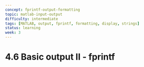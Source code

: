 ```yaml
---
concept: fprintf-output-formatting
topic: matlab-input-output
difficulty: intermediate
tags: [MATLAB, output, fprintf, formatting, display, strings]
status: learning
week: 3
---
```


# 4.6 Basic output II - fprintf